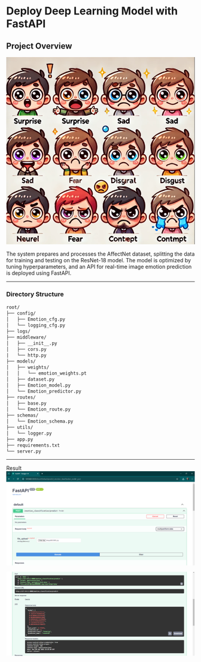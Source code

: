 # Deploy Deep Learning Model with FastAPI
## Project Overview

![Overview](assets/emotion_0.png)

The system prepares and processes the AffectNet dataset, splitting the data for training and testing on the ResNet-18 model. The model is optimized by tuning hyperparameters, and an API for real-time image emotion prediction is deployed using FastAPI. 

---

### Directory Structure
```
root/
├── config/
│   ├── Emotion_cfg.py
│   └── logging_cfg.py
├── logs/
├── middleware/
│   ├── __init__.py
│   ├── cors.py
|   └── http.py
├── models/
│   ├── weights/
│   │   └── emotion_weights.pt
│   ├── dataset.py
│   ├── Emotion_model.py
│   └── Emotion_predictor.py
├── routes/
│   ├── base.py
│   └── Emotion_route.py
├── schemas/
│   └── Emotion_schema.py
├── utils/
│   └── logger.py
├── app.py
├── requirements.txt
└── server.py

```

---

Result
![Result](assets/emotion_1.png)

![Image](assets/emotion_2.png)

